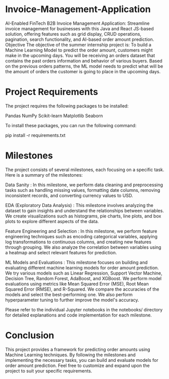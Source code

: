 # Invoice-Management-Application
AI-Enabled FinTech B2B Invoice Management Application: Streamline invoice management for businesses with this Java and React JS-based solution, offering features such as grid display, CRUD operations, pagination, search functionality, and AI-based order amount prediction.
Objective
The objective of the summer internship project is: To build a Machine Learning Model to predict the order amount, customers might make in the upcoming days. You will be receiving an orders dataset that contains the past orders information and behavior of various buyers. Based on the previous orders patterns, the ML model needs to predict what will be the amount of orders the customer is going to place in the upcoming days.

# Project Requirements
The project requires the following packages to be installed:

Pandas
NumPy
Scikit-learn
Matplotlib
Seaborn

To install these packages, you can run the following command:

pip install -r requirements.txt

# Milestones
The project consists of several milestones, each focusing on a specific task. Here is a summary of the milestones:

Data Sanity : In this milestone, we perform data cleaning and preprocessing tasks such as handling missing values, formatting date columns, removing inconsistent records, and converting currency values to USD.

EDA (Exploratory Data Analysis) : This milestone involves analyzing the dataset to gain insights and understand the relationships between variables. We create visualizations such as histograms, pie charts, line plots, and box plots to explore different aspects of the data.

Feature Engineering and Selection : In this milestone, we perform feature engineering techniques such as encoding categorical variables, applying log transformations to continuous columns, and creating new features through grouping. We also analyze the correlation between variables using a heatmap and select relevant features for prediction.

ML Models and Evaluations : This milestone focuses on building and evaluating different machine learning models for order amount prediction. We try various models such as Linear Regression, Support Vector Machine, Decision Tree, Random Forest, AdaBoost, and XGBoost. We perform model evaluations using metrics like Mean Squared Error (MSE), Root Mean Squared Error (RMSE), and R-Squared. We compare the accuracies of the models and select the best-performing one. We also perform hyperparameter tuning to further improve the model's accuracy.

Please refer to the individual Jupyter notebooks in the notebooks/ directory for detailed explanations and code implementation for each milestone.

# Conclusion
This project provides a framework for predicting order amounts using Machine Learning techniques. By following the milestones and implementing the necessary tasks, you can build and evaluate models for order amount prediction. Feel free to customize and expand upon the project to suit your specific requirements.
